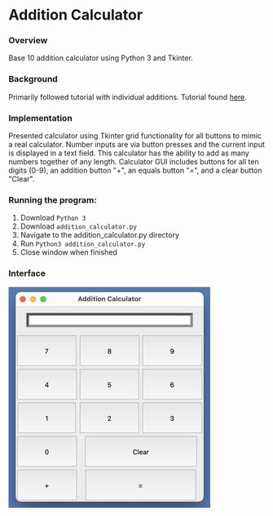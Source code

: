# Addition Calculator

### Overview
Base 10 addition calculator using Python 3 and Tkinter.

### Background
Primarily followed tutorial with individual additions. Tutorial found [here](https://www.youtube.com/watch?v=YXPyB4XeYLA).

### Implementation
Presented calculator using Tkinter grid functionality for all buttons to mimic a real calculator. Number inputs are via button presses and the current input is displayed in a text field. This calculator has the ability to add as many numbers together of any length. Calculator GUI includes buttons for all ten digits (0-9), an addition button "+", an equals button "=", and a clear button "Clear".

### Running the program:
1. Download `Python 3`  
2. Download `addition_calculator.py`  
3. Navigate to the addition_calculator.py directory  
4. Run `Python3 addition_calculator.py`  
5. Close window when finished  

### Interface
<img src="./interface.jpg" width=396 height=434>

